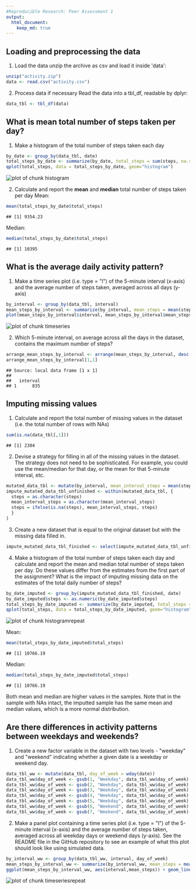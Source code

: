 ```yaml
---
#Reproducible Research: Peer Assessment 1
output: 
  html_document:
    keep_md: true
---
```




##  Loading and preprocessing the data
1. Load the data
unzip the archive as csv and load it inside 'data':

```r
unzip("activity.zip")
data <- read.csv("activity.csv")
```

2. Process data if necessary
Read the data into a tbl_df, readable by dplyr:

```r
data_tbl <- tbl_df(data)
```


## What is mean total number of steps taken per day?
1. Make a histogram of the total number of steps taken each day

```r
by_date <- group_by(data_tbl, date)
total_steps_by_date <- summarize(by_date, total_steps = sum(steps, na.rm=TRUE))
qplot(total_steps, data = total_steps_by_date, geom="histogram")
```

![plot of chunk histogram](figure/histogram-1.png) 

2. Calculate and report the **mean** and **median** total number of steps taken per day
Mean:

```r
mean(total_steps_by_date$total_steps)
```

```
## [1] 9354.23
```

Median:

```r
median(total_steps_by_date$total_steps)
```

```
## [1] 10395
```


## What is the average daily activity pattern?
1. Make a time series plot (i.e. type = "l") of the 5-minute interval (x-axis) and the average number of steps taken, averaged across all days (y-axis)

```r
by_interval <- group_by(data_tbl, interval)
mean_steps_by_interval <- summarize(by_interval, mean_steps = mean(steps, na.rm=TRUE))
plot(mean_steps_by_interval$interval, mean_steps_by_interval$mean_steps, type="l", xlab="5-minute interval", ylab="Average number of steps taken, averaged across all days")
```

![plot of chunk timeseries](figure/timeseries-1.png) 

2. Which 5-minute interval, on average across all the days in the dataset, contains the maximum number of steps?

```r
arrange_mean_steps_by_interval <- arrange(mean_steps_by_interval, desc(mean_steps))
arrange_mean_steps_by_interval[1,1]
```

```
## Source: local data frame [1 x 1]
## 
##   interval
## 1      835
```


## Imputing missing values
1. Calculate and report the total number of missing values in the dataset (i.e. the total number of rows with NAs)

```r
sum(is.na(data_tbl[,1]))
```

```
## [1] 2304
```

2. Devise a strategy for filling in all of the missing values in the dataset. The strategy does not need to be sophisticated. For example, you could use the mean/median for that day, or the mean for that 5-minute interval, etc.

```r
mutated_data_tbl <- mutate(by_interval, mean_interval_steps = mean(steps, na.rm=TRUE))
impute_mutated_data_tbl_unfinished <- within(mutated_data_tbl, {
  steps = as.character(steps)
  mean_interval_steps = as.character(mean_interval_steps)
  steps = ifelse(is.na(steps), mean_interval_steps, steps)
  }
)
```

3. Create a new dataset that is equal to the original dataset but with the missing data filled in.

```r
impute_mutated_data_tbl_finished <- select(impute_mutated_data_tbl_unfinished, steps:interval)
```

4. Make a histogram of the total number of steps taken each day and calculate and report the mean and median total number of steps taken per day. Do these values differ from the estimates from the first part of the assignment? What is the impact of imputing missing data on the estimates of the total daily number of steps?

```r
by_date_imputed <- group_by(impute_mutated_data_tbl_finished, date)
by_date_imputed$steps <- as.numeric(by_date_imputed$steps)
total_steps_by_date_imputed <- summarize(by_date_imputed, total_steps = sum(steps))
qplot(total_steps, data = total_steps_by_date_imputed, geom="histogram")
```

![plot of chunk histogramrepeat](figure/histogramrepeat-1.png) 

Mean:

```r
mean(total_steps_by_date_imputed$total_steps)
```

```
## [1] 10766.19
```

Median:

```r
median(total_steps_by_date_imputed$total_steps)
```

```
## [1] 10766.19
```

Both  mean and median are higher values in the samples. Note that in the sample with NAs intact, the imputted sample has the same mean and median values, which is a more normal distribution.



## Are there differences in activity patterns between weekdays and weekends?
1. Create a new factor variable in the dataset with two levels - "weekday" and "weekend" indicating whether a given date is a weekday or weekend day.

```r
data_tbl_ww <- mutate(data_tbl, day_of_week = wday(date))
data_tbl_ww$day_of_week <- gsub(1, "Weekday", data_tbl_ww$day_of_week)
data_tbl_ww$day_of_week <- gsub(2, "Weekday", data_tbl_ww$day_of_week)
data_tbl_ww$day_of_week <- gsub(3, "Weekday", data_tbl_ww$day_of_week)
data_tbl_ww$day_of_week <- gsub(4, "Weekday", data_tbl_ww$day_of_week)
data_tbl_ww$day_of_week <- gsub(5, "Weekday", data_tbl_ww$day_of_week)
data_tbl_ww$day_of_week <- gsub(6, "Weekend", data_tbl_ww$day_of_week)
data_tbl_ww$day_of_week <- gsub(7, "Weekend", data_tbl_ww$day_of_week)
```

2. Make a panel plot containing a time series plot (i.e. type = "l") of the 5-minute interval (x-axis) and the average number of steps taken, averaged across all weekday days or weekend days (y-axis). See the README file in the GitHub repository to see an example of what this plot should look like using simulated data.

```r
by_interval_ww <- group_by(data_tbl_ww, interval, day_of_week)
mean_steps_by_interval_ww <- summarize(by_interval_ww, mean_steps = mean(steps, na.rm=TRUE))
ggplot(mean_steps_by_interval_ww, aes(interval,mean_steps)) + geom_line() + facet_grid(day_of_week ~ .) + xlab("5-minute interval") + ylab("Average number of steps taken")
```

![plot of chunk timeseriesrepeat](figure/timeseriesrepeat-1.png) 

